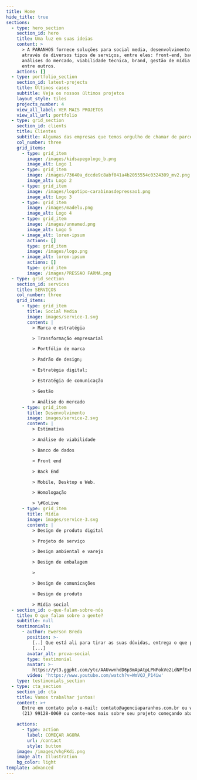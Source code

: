 ```yaml
---
title: Home
hide_title: true
sections:
  - type: hero_section
    section_id: hero
    title: Uma luz em suas ideias
    content: >
      > A PARANHOS fornece soluções para social media, desenvolvimento e mídia,
      através de diversos tipos de serviços, entre eles: front-end, back-end,
      análises do mercado, viabilidade técnica, brand, gestão de mídia social,
      entre outros.
    actions: []
  - type: portfolio_section
    section_id: latest-projects
    title: Últimos cases
    subtitle: Veja os nossos últimos projetos
    layout_style: tiles
    projects_number: 4
    view_all_label: VER MAIS PROJETOS
    view_all_url: portfolio
  - type: grid_section
    section_id: clients
    title: Clientes
    subtitle: Algumas das empresas que temos orgulho de chamar de parceiras
    col_number: three
    grid_items:
      - type: grid_item
        image: /images/kidsapegologo_b.png
        image_alt: Logo 1
      - type: grid_item
        image: /images/73640a_dccde9c8abf041a4b2055554c0324309_mv2.png
        image_alt: Logo 2
      - type: grid_item
        image: /images/logotipo-carabinasdepressao1.png
        image_alt: Logo 3
      - type: grid_item
        image: /images/madelu.png
        image_alt: Logo 4
      - type: grid_item
        image: /images/unnamed.png
        image_alt: Logo 5
      - image_alt: lorem-ipsum
        actions: []
        type: grid_item
        image: /images/logo.png
      - image_alt: lorem-ipsum
        actions: []
        type: grid_item
        image: /images/PRESSAO FARMA.png
  - type: grid_section
    section_id: services
    title: SERVIÇOS
    col_number: three
    grid_items:
      - type: grid_item
        title: Social Media
        image: images/service-1.svg
        content: |
          > Marca e estratégia

          > Transformação empresarial

          > Portfólio de marca

          > Padrão de design;

          > Estratégia digital;

          > Estratégia de comunicação

          > Gestão

          > Análise do mercado
      - type: grid_item
        title: Desenvolvimento
        image: images/service-2.svg
        content: |
          > Estimativa

          > Análise de viabilidade

          > Banco de dados

          > Front end

          > Back End

          > Mobile, Desktop e Web.

          > Homologação

          > \#GoLive
      - type: grid_item
        title: Mídia
        image: images/service-3.svg
        content: |
          > Design de produto digital

          > Projeto de serviço

          > Design ambiental e varejo

          > Design de embalagem

          >

          > Design de comunicações

          > Design de produto

          > Mídia social
  - section_id: o-que-falam-sobre-nós
    title: O que falam sobre a gente?
    subtitle: null
    testimonials:
      - author: Ewerson Breda
        position: >-
          [..] Que está ali para tirar as suas dúvidas, entrega o que promete
          [...]
        avatar_alt: prova-social
        type: testimonial
        avatar: >-
          https://yt3.ggpht.com/ytc/AAUvwnhdD6p3mApAtpLPNFokVe2LdNPfExEGgVtTCJ6tjMo=s88-c-k-c0x00ffffff-no-rj
        video: 'https://www.youtube.com/watch?v=WmVQJ_P14iw'
    type: testimonials_section
  - type: cta_section
    section_id: cta
    title: Vamos trabalhar juntos!
    content: >+
      Entre em contato pelo e-mail: contato@agenciaparanhos.com.br ou whatsapp:
      (21) 99128-0069 ou conte-nos mais sobre seu projeto começando abaixo.

    actions:
      - type: action
        label: COMEÇAR AGORA
        url: /contact
        style: button
    image: /images/vhgFKdi.png
    image_alt: Illustration
    bg_color: light
template: advanced
---
```

